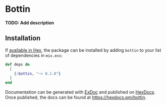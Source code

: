 # Bottin

**TODO: Add description**

## Installation

If [available in Hex](https://hex.pm/docs/publish), the package can be installed
by adding `bottin` to your list of dependencies in `mix.exs`:

```elixir
def deps do
  [
    {:bottin, "~> 0.1.0"}
  ]
end
```

Documentation can be generated with [ExDoc](https://github.com/elixir-lang/ex_doc)
and published on [HexDocs](https://hexdocs.pm). Once published, the docs can
be found at <https://hexdocs.pm/bottin>.

